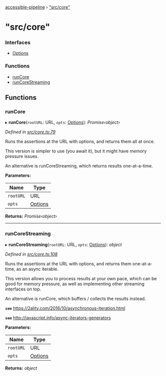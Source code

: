 [accessible-pipeline](../README.md) › ["src/core"](_src_core_.md)

# "src/core"

### Interfaces

* [Options](../interfaces/_src_core_.options.md)

### Functions

* [runCore](_src_core_.md#runcore)
* [runCoreStreaming](_src_core_.md#runcorestreaming)

## Functions

###  runCore

▸ **runCore**(`rootURL`: URL, `opts`: [Options](../interfaces/_src_core_.options.md)): *Promise‹object›*

*Defined in [src/core.ts:79](/src/core.ts#L79)*

Runs the assertions at the URL with options, and returns them all at once.

This version is simpler to use (you await it), but it might have memory
pressure issues.

An alternative is runCoreStreaming, which returns results one-at-a-time.

**Parameters:**

Name | Type |
------ | ------ |
`rootURL` | URL |
`opts` | [Options](../interfaces/_src_core_.options.md) |

**Returns:** *Promise‹object›*

___

###  runCoreStreaming

▸ **runCoreStreaming**(`rootURL`: URL, `opts`: [Options](../interfaces/_src_core_.options.md)): *object*

*Defined in [src/core.ts:108](/src/core.ts#L108)*

Runs the assertions at the URL with options, and returns them one-at-a-time,
as an async iterable.

This version allows you to process results at your own pace, which can be
good for memory pressure, as well as implementing other streaming interfaces
on top.

An alternative is runCore, which buffers / collects the results instead.

**`see`** https://2ality.com/2016/10/asynchronous-iteration.html

**`see`** http://javascript.info/async-iterators-generators

**Parameters:**

Name | Type |
------ | ------ |
`rootURL` | URL |
`opts` | [Options](../interfaces/_src_core_.options.md) |

**Returns:** *object*
